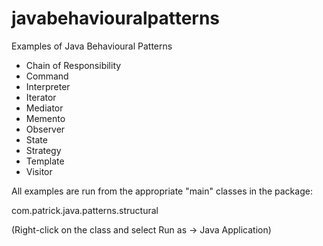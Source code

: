 # javabehaviouralpatterns
Examples of Java Behavioural Patterns

- Chain of Responsibility
- Command
- Interpreter
- Iterator
- Mediator
- Memento
- Observer
- State
- Strategy
- Template
- Visitor

All examples are run from the appropriate "main" classes in the package:

com.patrick.java.patterns.structural

(Right-click on the class and select Run as -> Java Application)


